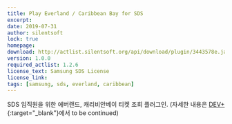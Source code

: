 ```yaml
---
title: Play Everland / Caribbean Bay for SDS
excerpt: 
date: 2019-07-31
author: silentsoft
lock: true
homepage: 
download: http://actlist.silentsoft.org/api/download/plugin/3443578e.jar
version: 1.0.0
required_actlist: 1.2.6
license_text: Samsung SDS License
license_link: 
tags: [samsung, sds, everland, caribbean]
---
```


SDS 임직원을 위한 에버랜드, 캐리비안베이 티켓 조회 플러그인. (자세한 내용은 [DEV+](http://devplus.sdsdev.co.kr/dev/ssologin?url=http://devplus.sdsdev.co.kr/qna/t/topic/7958){:target="_blank"}에서 to be continued)